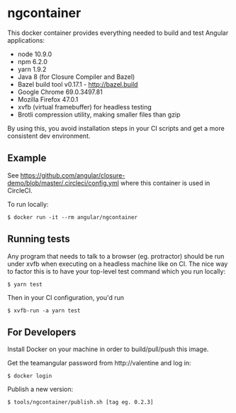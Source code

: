 # ngcontainer

This docker container provides everything needed to build and test Angular applications:

- node 10.9.0
- npm 6.2.0
- yarn 1.9.2
- Java 8 (for Closure Compiler and Bazel)
- Bazel build tool v0.17.1 - http://bazel.build
- Google Chrome 69.0.3497.81
- Mozilla Firefox 47.0.1
- xvfb (virtual framebuffer) for headless testing
- Brotli compression utility, making smaller files than gzip

By using this, you avoid installation steps in your CI scripts and get a more consistent dev environment.

## Example

See https://github.com/angular/closure-demo/blob/master/.circleci/config.yml
where this container is used in CircleCI.

To run locally:

```
$ docker run -it --rm angular/ngcontainer
```

## Running tests

Any program that needs to talk to a browser (eg. protractor) should be run under xvfb when executing on a headless machine like on CI. The nice way to factor this is to have your top-level test command which you run locally:

```
$ yarn test
```

Then in your CI configuration, you'd run

```
$ xvfb-run -a yarn test
```

## For Developers

Install Docker on your machine in order to build/pull/push this image.

Get the teamangular password from http://valentine and log in:

`$ docker login`

Publish a new version:

`$ tools/ngcontainer/publish.sh [tag eg. 0.2.3]`
